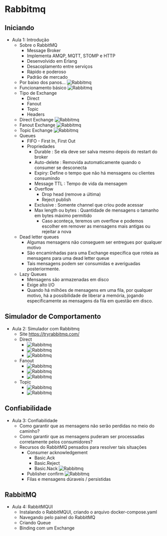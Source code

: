 # Rabbitmq

## Iniciando

- Aula 1: Introdução
    - Sobre o RabbitMQ
        - Message Broker
        - Implementa AMQP, MQTT, STOMP e HTTP
        - Desenvolvido em Erlang
        - Desacoplamento entre serviços
        - Rápido e poderoso
        - Padrão de mercado
    - Por baixo dos panos...
        ![Rabbitmq](img/rabbitmq1.png)
    - Funcionamento básico
        ![Rabbitmq](img/rabbitmq2.png)
    - Tipo de Exchange
        - Direct
        - Fanout
        - Topic
        - Headers
    - Direct Exchange
        ![Rabbitmq](img/rabbitmq3.png)
    - Fanout Exchange
        ![Rabbitmq](img/rabbitmq4.png)
    - Topic Exchange
        ![Rabbitmq](img/rabbitmq5.png)
    - Queues
        - FIFO - First In, First Out
        - Propriedades
            - Durable : Se ela deve ser salva mesmo depois do restart do broker
            - Auto-delete : Removida automaticamente quando o consumer se desconecta
            - Expiry: Define o tempo que não há mensagens ou clientes consumindo
            - Message TTL : Tempo de vida da mensagem
            - Overflow
                - Drop head (remove a última)
                - Reject publish
            - Exclusive : Somente channel que criou pode acessar
            - Max length ou bytes : Quantidade de mensagens o tamanho em bytes máximo permitido
                - Caso aconteça, teremos um overflow e podemos escolher em remover as mensagens mais antigas ou rejeitar a nova
    - Dead letter queues
        - Algumas mensagens não conseguem ser entregues por qualquer motivo
        - São encaminhadas para uma Exchange específica que roteia as mensagens para uma dead letter queue
        - Tais mensagens podem ser consumidas e averiguadas posteriormente.
    - Lazy Queues
        - Mensagens são armazenadas em disco
        - Exige alto I/O
        - Quando há milhões de mensagens em uma fila, por qualquer motivo, há a possibilidade de liberar a memória, jogando especificamente as mensagens da fila em questão em disco.

## Simulador de Comportamento

- Aula 2: Simulador com Rabbitmq
    - Site <https://tryrabbitmq.com/>
    - Direct
        - ![Rabbitmq](img/rabbitmq1.gif)
        - ![Rabbitmq](img/rabbitmq2.gif)
        - ![Rabbitmq](img/rabbitmq3.gif)
    - Fanout
        - ![Rabbitmq](img/rabbitmq4.gif)
        - ![Rabbitmq](img/rabbitmq5.gif)
        - ![Rabbitmq](img/rabbitmq6.gif)
    - Topic
        - ![Rabbitmq](img/rabbitmq7.gif)
        - ![Rabbitmq](img/rabbitmq8.gif)

## Confiabilidade

- Aula 3: Confiabilidade
    - Como garantir que as mensagens não serão perdidas no meio do caminho?
    - Como garantir que as mensagens puderam ser processadas corretamente pelos consumidores?
    - Recursos do RabbitMQ pensados para resolver tais situações
        - Consumer acknowledgement
            - Basic.Ack
            - Basic.Reject
            - Basic.Nack
            ![Rabbitmq](img/rabbitmq6.png)
        - Publisher confirm
            ![Rabbitmq](img/rabbitmq7.png)
        - Filas e mensagens dúraveis / persistidas

## RabbitMQ

- Aula 4: RabbitMQUI
    - Instalando o RabbitMQUI, criando o arquivo docker-compose.yaml
    - Navegando pelo painel do RabbitMQ
    - Criando Queue
    - Binding com um Exchange